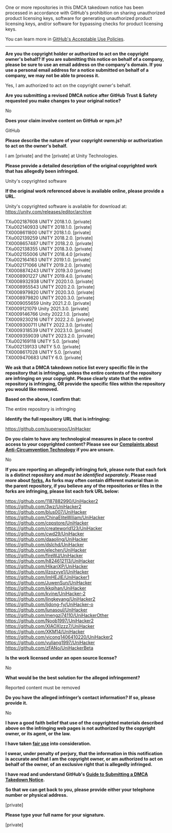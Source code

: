 One or more repositories in this DMCA takedown notice has been processed in accordance with GitHub's prohibition on sharing unauthorized product licensing keys, software for generating unauthorized product licensing keys, and/or software for bypassing checks for product licensing keys.

You can learn more in [GitHub's Acceptable Use Policies](https://docs.github.com/en/github/site-policy/github-acceptable-use-policies).

---

**Are you the copyright holder or authorized to act on the copyright owner's behalf? If you are submitting this notice on behalf of a company, please be sure to use an email address on the company's domain. If you use a personal email address for a notice submitted on behalf of a company, we may not be able to process it.**  
  
Yes, I am authorized to act on the copyright owner's behalf.  
  
**Are you submitting a revised DMCA notice after GitHub Trust & Safety requested you make changes to your original notice?**  
  
No  
  
**Does your claim involve content on GitHub or npm.js?**  
  
GitHub  
  
**Please describe the nature of your copyright ownership or authorization to act on the owner's behalf.**  
  
I am [private] and the [private] at Unity Technologies.  
  
**Please provide a detailed description of the original copyrighted work that has allegedly been infringed.**  
  
Unity's copyrighted software  
  
**If the original work referenced above is available online, please provide a URL.**  
  
Unity's copyrighted software is available for download at: https://unity.com/releases/editor/archive  
  
TXu002187608 UNITY 2018.1.0. [private]  
TXu002140933 UNITY 2018.1.0. [private]  
TX0008611800 UNITY 2018.1.0. [private]  
TXu002139259 UNITY 2018.2.0. [private]  
TX0008657487 UNITY 2018.2.0. [private]  
TXu002138355 UNITY 2018.3.0. [private]  
TXu002155006 UNITY 2018.4.0 [private]  
TXu002164163 UNITY 2019.1.0. [private]  
TXu002171066 UNITY 2019.2.0. [private]  
TX0008874243 UNITY 2019.3.0 [private]  
TX0008901227 UNITY 2019.4.0. [private]  
TX0008932938 UNITY 2020.1.0. [private]  
TX0008955543 UNITY 2020.2.0. [private]  
TX0008979820 UNITY 2020.3.0. [private]  
TX0008979820 UNITY 2020.3.0. [private]   
TX0009055659 Unity 2021.2.0. [private]  
TX0009121079 Unity 2021.3.0. [private]  
TX0009146766 Unity 2022.1.0. [private]  
TX0009230216 UNITY 2022.2.0. [private]  
TX0009300711 UNITY 2022.3.0. [private]  
TX0009318539 UNITY 2023.1.0. [private]  
TX0009359039 UNITY 2023.2.0. [private]  
TXu002169118 UNITY 5.0. [private]  
TXu002139133 UNITY 5.0. [private]  
TX0008617028 UNITY 5.0. [private]  
TX0009470683 UNITY 6.0. [private]  
  
**We ask that a DMCA takedown notice list every specific file in the repository that is infringing, unless the entire contents of the repository are infringing on your copyright. Please clearly state that the entire repository is infringing, OR provide the specific files within the repository you would like removed.**  
  
**Based on the above, I confirm that:**  
  
The entire repository is infringing  
  
**Identify the full repository URL that is infringing:**  
  
https://github.com/superwoo/UniHacker  
  
**Do you claim to have any technological measures in place to control access to your copyrighted content? Please see our <a href="https://docs.github.com/articles/guide-to-submitting-a-dmca-takedown-notice#complaints-about-anti-circumvention-technology">Complaints about Anti-Circumvention Technology</a> if you are unsure.**  
  
No  
  
**If you are reporting an allegedly infringing fork, please note that each fork is a distinct repository and <i>must be identified separately</i>. Please read more about <a href="https://docs.github.com/articles/dmca-takedown-policy#b-what-about-forks-or-whats-a-fork">forks.</a> As forks may often contain different material than in the parent repository, if you believe any of the repositories or files in the forks are infringing, please list each fork URL below:**  
  
https://github.com/1187882990/UniHacker2  
https://github.com/3wz/UniHacker2  
https://github.com/blus007/UniHacker  
https://github.com/ChinaEliteWiliam/UniHacker  
https://github.com/cppstore/UniHacker  
https://github.com/createworld123/UniHacker  
https://github.com/cwd29/UniHacker  
https://github.com/daaoling/UniHacker  
https://github.com/dslchd/UniHacker  
https://github.com/elechen/UniHacker  
https://github.com/fireWJ/UniHacker  
https://github.com/h824612113/UniHacker  
https://github.com/HikariXP/UniHacker  
https://github.com/ilzozvye1/UniHacker  
https://github.com/ImHEJIE/UniHacker1  
https://github.com/JuwenSun/UniHacker  
https://github.com/kkqihan/UniHacker  
https://github.com/kvine/UniHacker-2  
https://github.com/lingkeyang/UniHacker2  
https://github.com/ljdong-fy/UniHacker-o  
https://github.com/lunasoul/UniHacker  
https://github.com/mengzi74110/UniHackerOther  
https://github.com/Noob1997/UniHacker2  
https://github.com/XIAOXIzzz7/UniHacker  
https://github.com/XKM14/UniHacker  
https://github.com/yicong1406410220/UniHacker2  
https://github.com/yuliang1997/UniHacker  
https://github.com/zFANo/UniHackerBeta  
  
**Is the work licensed under an open source license?**  
  
No  
  
**What would be the best solution for the alleged infringement?**  
  
Reported content must be removed  
  
**Do you have the alleged infringer’s contact information? If so, please provide it.**  
  
No  
  
**I have a good faith belief that use of the copyrighted materials described above on the infringing web pages is not authorized by the copyright owner, or its agent, or the law.**  
  
**I have taken <a href="https://www.lumendatabase.org/topics/22">fair use</a> into consideration.**  
  
**I swear, under penalty of perjury, that the information in this notification is accurate and that I am the copyright owner, or am authorized to act on behalf of the owner, of an exclusive right that is allegedly infringed.**  
  
**I have read and understand GitHub's <a href="https://docs.github.com/articles/guide-to-submitting-a-dmca-takedown-notice/">Guide to Submitting a DMCA Takedown Notice</a>.**  
  
**So that we can get back to you, please provide either your telephone number or physical address.**  
  
[private]
  
**Please type your full name for your signature.**  
  
[private]

